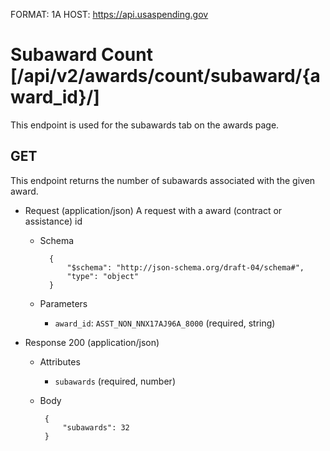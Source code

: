 FORMAT: 1A
HOST: https://api.usaspending.gov

# Subaward Count [/api/v2/awards/count/subaward/{award_id}/]

This endpoint is used for the subawards tab on the awards page.

## GET

This endpoint returns the number of subawards associated with the given award.

+ Request (application/json)
    A request with a award (contract or assistance) id
    + Schema

            {
                "$schema": "http://json-schema.org/draft-04/schema#",
                "type": "object"
            }

    + Parameters
        + `award_id`: `ASST_NON_NNX17AJ96A_8000` (required, string)

+ Response 200 (application/json)
    + Attributes
        + `subawards` (required, number)
     + Body

            {
                "subawards": 32
            }
